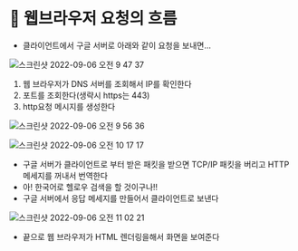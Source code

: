 # 🔎 웹브라우저 요청의 흐름
- 클라이언트에서 구글 서버로 아래와 같이 요청을 보내면...

![스크린샷 2022-09-06 오전 9 47 37](https://user-images.githubusercontent.com/101084642/188524806-14a4e10a-5b61-4f65-8904-55a31b228c1b.png)

1. 웹 브라우저가 DNS 서버를 조회해서 IP를 확인한다
2. 포트를 조회한다(생략시 https는 443)
3. http요청 메시지를 생성한다

![스크린샷 2022-09-06 오전 9 56 36](https://user-images.githubusercontent.com/101084642/188525433-adcd9e17-bef1-4408-906e-641d17b4259c.png)

![스크린샷 2022-09-06 오전 10 17 17](https://user-images.githubusercontent.com/101084642/188527014-6d4decfe-c2a5-47e7-9680-d6f1904ce65a.png)

- 구글 서버가 클라이언트로 부터 받은 패킷을 받으면  TCP/IP 패킷을 버리고 HTTP 메세지를 꺼내서 번역한다
- 아! 한국어로 헬로우 검색을 할 것이구나!!
- 구글 서버에서 응답 메세지를 만들어서 클라이언트로 보낸다


![스크린샷 2022-09-06 오전 11 02 21](https://user-images.githubusercontent.com/101084642/188531458-750fd61e-da75-4bfc-88f5-660b3b0a1a43.png)

- 끝으로 웹 브라우저가 HTML 렌더링을해서 화면을 보여준다
